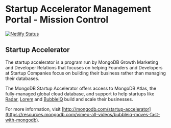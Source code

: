 # Startup Accelerator Management Portal - Mission Control

[![Netlify Status](https://api.netlify.com/api/v1/badges/5d253efb-03e5-4bec-a47f-aca386a36055/deploy-status)](https://app.netlify.com/sites/peaceful-mestorf-a6d673/deploys)

## Startup Accelerator
The startup accelerator is a program run by MongoDB Growth Marketing and Developer Relations that focuses on helping Founders and Developers at Startup Companies focus on building their business rather than managing their databases.

The MongoDB Startup Accelerator offers access to MongoDB Atlas, the fully-managed global cloud database, and support to help startups like [Radar](https://resources.mongodb.com/vimeo-all-videos/mongodb-atlas-customer-story-radar), [Lorem](https://www.youtube.com/watch?v=3DTO3_7mOeU) and [BubbleIQ](https://resources.mongodb.com/vimeo-all-videos/bubbleiq-moves-fast-with-mongodb) build and scale their businesses.

For more information, visit [http://mongodb.com/startup-accelerator](https://resources.mongodb.com/vimeo-all-videos/bubbleiq-moves-fast-with-mongodb).